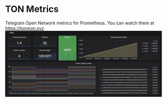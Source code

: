 # TON Metrics
Telegram Open Network metrics for Prometheus.
You can watch them at https://tonmon.xyz  
![Stats](images/stats.png)